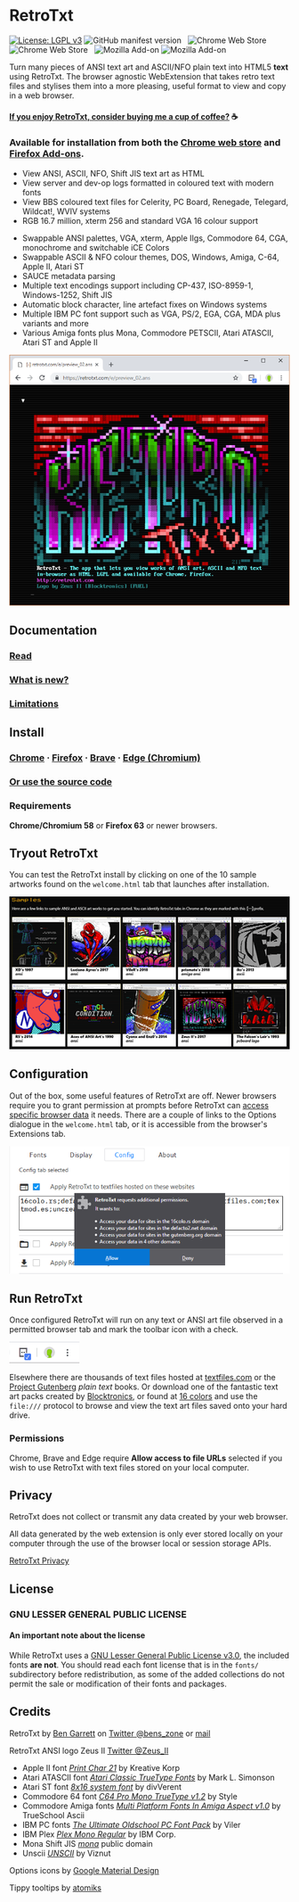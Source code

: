 # RetroTxt

[![License: LGPL v3](https://img.shields.io/badge/License-LGPL%20v3-blue.svg)](https://www.gnu.org/licenses/lgpl-3.0?style=flat-square)
![GitHub manifest version](https://img.shields.io/github/manifest-json/v/bengarrett/retrotxt?style=flat-square)
&nbsp;
![Chrome Web Store](https://img.shields.io/chrome-web-store/users/gkjkgilckngllkopkogcaiojfajanahn?color=rgb%280%2C%20153%2C%20255%29&label=Chrome%20installs&style=flat-square)
![Chrome Web Store](https://img.shields.io/chrome-web-store/rating/gkjkgilckngllkopkogcaiojfajanahn?style=flat-square) &nbsp;
![Mozilla Add-on](https://img.shields.io/amo/users/retrotxt?color=E66000&label=Firefox%20installs&style=flat-square)
![Mozilla Add-on](https://img.shields.io/amo/rating/retrotxt?style=flat-square)

Turn many pieces of ANSI text art and ASCII/NFO plain text into HTML5 **text** using RetroTxt. The browser agnostic WebExtension that takes retro text files and stylises them into a more pleasing, useful format to view and copy in a web browser.

#### [If you enjoy RetroTxt, consider buying me a cup of coffee?](https://www.buymeacoffee.com/4rtEGvUIY) ☕

### Available for installation from both the [Chrome web store](https://chrome.google.com/webstore/detail/retrotxt/gkjkgilckngllkopkogcaiojfajanahn) and [Firefox Add-ons](https://addons.mozilla.org/en-US/firefox/addon/retrotxt/).

- View ANSI, ASCII, NFO, Shift JIS text art as HTML
- View server and dev-op logs formatted in coloured text with modern fonts
- View BBS coloured text files for Celerity, PC Board, Renegade, Telegard, Wildcat!, WVIV systems
- RGB 16.7 million, xterm 256 and standard VGA 16 colour support

* Swappable ANSI palettes, VGA, xterm, Apple IIgs, Commodore 64, CGA, monochrome and switchable iCE Colors
* Swappable ASCII & NFO colour themes, DOS, Windows, Amiga, C-64, Apple II, Atari ST
* SAUCE metadata parsing
* Multiple text encodings support including CP-437, ISO-8959-1, Windows-1252, Shift JIS
* Automatic block character, line artefact fixes on Windows systems
* Multiple IBM PC font support such as VGA, PS/2, EGA, CGA, MDA plus variants and more
* Various Amiga fonts plus Mona, Commodore PETSCII, Atari ATASCII, Atari ST and Apple II

![RetroTxt showcase](/md/assets/zii-rtxt-ad.png)

## Documentation

### [Read](https://github.com/bengarrett/RetroTxt/wiki)

### [What is new?](/md/changes.md)

### [Limitations](https://github.com/bengarrett/RetroTxt/wiki/limitations)

## Install

### [Chrome](https://chrome.google.com/webstore/detail/retrotxt/gkjkgilckngllkopkogcaiojfajanahn) · [Firefox](https://addons.mozilla.org/en-US/firefox/addon/retrotxt/) · [Brave](https://chrome.google.com/webstore/detail/retrotxt/gkjkgilckngllkopkogcaiojfajanahn) · [Edge (Chromium)](https://chrome.google.com/webstore/detail/retrotxt/gkjkgilckngllkopkogcaiojfajanahn)

### [Or use the source code](https://github.com/bengarrett/RetroTxt/wiki/source_code)

### Requirements

**Chrome/Chromium 58** or **Firefox 63** or newer browsers.

## Tryout RetroTxt

You can test the RetroTxt install by clicking on one of the 10 sample artworks found on the `welcome.html` tab that launches after installation.

![RetroTxt samples](/md/assets/rtxt-samples.png)

## Configuration

Out of the box, some useful features of RetroTxt are off. Newer browsers require you to grant permission at prompts before RetroTxt can
[access specific browser data](https://github.com/bengarrett/RetroTxt/wiki/privacy) it needs. There are a couple of links to the Options dialogue in the `welcome.html` tab, or it is accessible from the browser's Extensions tab.

![Config tab in Options](/md/assets/requests_additional_permissions.png)

## Run RetroTxt

Once configured RetroTxt will run on any text or ANSI art file observed in a permitted browser tab and mark the toolbar icon with a check.

![RetroTxt toolbar button in Chrome](/md/assets/retrotxt_toolbar_button_chrome.png)

Elsewhere there are thousands of text files hosted at [textfiles.com](http://textfiles.com/directory.html) or the [Project
Gutenberg](https://www.gutenberg.org/catalog/) _plain text_ books. Or download one of the fantastic text art packs created by
[Blocktronics](http://blocktronics.org/artpacks/), or found at [16 colors](https://16colo.rs) and use the `file:///` protocol
to browse and view the text art files saved onto your hard drive.

### Permissions

Chrome, Brave and Edge require **Allow access to file URLs** selected if you wish to use RetroTxt with text files stored on your local computer.

## Privacy

RetroTxt does not collect or transmit any data created by your web browser.

All data generated by the web extension is only ever stored locally on your computer through the use of the browser local or session storage APIs.

[RetroTxt Privacy](https://github.com/bengarrett/RetroTxt/wiki/privacy)

## License

### GNU LESSER GENERAL PUBLIC LICENSE

#### An important note about the license

While RetroTxt uses a [GNU Lesser General Public License v3.0](https://choosealicense.com/licenses/lgpl-3.0/), the included fonts **are not**. You should read each font license that is in the `fonts/` subdirectory before redistribution, as some of the added collections do not permit the sale or modification of their fonts and packages.

## Credits

RetroTxt by [Ben Garrett](https://devtidbits.com/ben-garrett/) on [Twitter @bens_zone](https://twitter.com/bens_zone) or [mail](mailto:code.by.ben@gmail.com)

RetroTxt ANSI logo Zeus II [Twitter @Zeus_II](https://twitter.com/Zeus_II)

- Apple II font [_Print Char 21_](http://www.kreativekorp.com/software/fonts/apple2.shtml) by Kreative Korp
- Atari ATASCII font [_Atari Classic TrueType Fonts_](http://members.bitstream.net/marksim/atarimac/fonts.html) by Mark L. Simonson
- Atari ST font [_8x16 system font_](https://www.dafont.com/atari-st-8x16-system-font.font) by divVerent
- Commodore 64 font [_C64 Pro Mono TrueType v1.2_](http://style64.org/c64-truetype) by Style
- Commodore Amiga fonts [_Multi Platform Fonts In Amiga Aspect v1.0_](https://www.trueschool.se/) by TrueSchool Ascii
- IBM PC fonts [_The Ultimate Oldschool PC Font Pack_](https://int10h.org/oldschool-pc-fonts/) by Viler
- IBM Plex [_Plex Mono Regular_](https://github.com/IBM/plex) by IBM Corp.
- Mona Shift JIS [_mona_](http://monafont.sourceforge.net/index-e.html) public domain
- Unscii [_UNSCII_](hhttp://pelulamu.net/unscii/) by Viznut

Options icons by [Google Material Design](https://material.google.com/)

Tippy tooltips by [atomiks](https://github.com/atomiks/tippyjs/)
